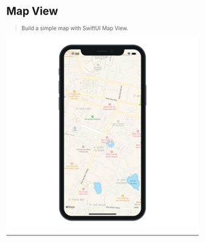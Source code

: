 # Map View

> Build a simple map with SwiftUI Map View.

![Map View 1](./MapView_1.png "Map View 1")

---
